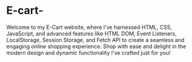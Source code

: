 # E-cart-
Welcome to my E-Cart website, where I've harnessed HTML, CSS, JavaScript, and advanced features like HTML DOM, Event Listeners, LocalStorage, Session Storage, and Fetch API to create a seamless and engaging online shopping experience. Shop with ease and delight in the modern design and dynamic functionality I've crafted just for you!
